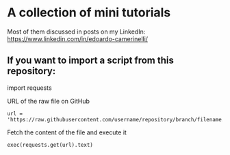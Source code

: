 # A collection of mini tutorials

Most of them discussed in posts on my LinkedIn: https://www.linkedin.com/in/edoardo-camerinelli/



## If you want to import a script from this repository:


import requests

URL of the raw file on GitHub

```
url = 'https://raw.githubusercontent.com/username/repository/branch/filename.py'
```

Fetch the content of the file and execute it
```
exec(requests.get(url).text)
```

